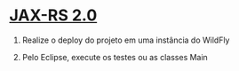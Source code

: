 [JAX-RS 2.0](https://jcp.org/en/jsr/detail?id=339 "JAX-RS 2.0 Spec")
======

1. Realize o deploy do projeto em uma instância do WildFly

2. Pelo Eclipse, execute os testes ou as classes Main
